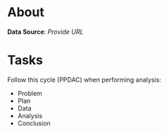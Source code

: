 # About

__Data Source__: *Provide URL*

# Tasks

Follow this cycle (PPDAC) when performing analysis:
- Problem
- Plan
- Data
- Analysis
- Conclusion